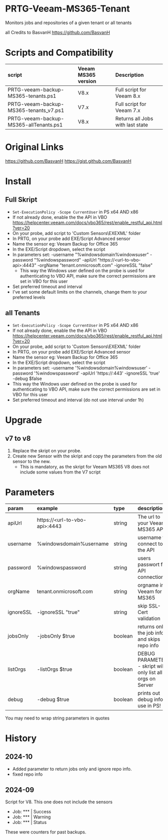 # PRTG-Veeam-MS365-Tenant
 Monitors jobs and repositories of a given tenant or all tenants

 all Credits to BasvanH https://github.com/BasvanH

# Scripts and Compatibility
| script                                 | Veeam MS365 version | Description                        |
|:---------------------------------------|:--------------------|:-----------------------------------|
| PRTG-veeam-backup-MS365-tenants.ps1    | V8.x                | Full script for Veeam 8.x          |
| PRTG-veeam-backup-MS365-tenants_v7.ps1 | V7.x                | Full script for Veeam 7.x          |
| PRTG-veeam-backup-MS365-allTenants.ps1 | V8.x                | Returns all Jobs with last state   |

# Original Links
 https://github.com/BasvanH
 https://gist.github.com/BasvanH

# Install
## Full Skript
- ``Set-ExecutionPolicy -Scope CurrentUser`` in PS x64 AND x86
- If not already done, enable the the API in VBO https://helpcenter.veeam.com/docs/vbo365/rest/enable_restful_api.html?ver=20
- On your probe, add script to 'Custom Sensors\EXEXML' folder
- In PRTG, on your probe add EXE/Script Advanced sensor
- Name the sensor eg: Veeam Backup for Office 365
- In the EXE/Script dropdown, select the script
- In parameters set: -username "%windowsdomain\%windowsuser" -password "%windowspassword" -apiUrl "https://\<url-to-vbo-api>:4443" -orgName "tenant.onmicrosoft.com" -ignoreSSL "false"
    - This way the Windows user defined on the probe is used for authenticating to VBO API, make sure the correct permissions are set in VBO for this user
- Set preferred timeout and interval
- I've set some default limits on the channels, change them to your preferred levels

## all Tenants
- ``Set-ExecutionPolicy -Scope CurrentUser`` in PS x64 AND x86
- If not already done, enable the the API in VBO https://helpcenter.veeam.com/docs/vbo365/rest/enable_restful_api.html?ver=20
- On your probe, add script to 'Custom Sensors\EXEXML' folder
- In PRTG, on your probe add EXE/Script Advanced sensor
- Name the sensor eg: Veeam Backup for Office 365
- In the EXE/Script dropdown, select the script
- In parameters set: -username '%windowsdomain\%windowsuser' -password '%windowspassword' -apiUrl 'https://<url-to-vbo-api>:443' -ignoreSSL 'true' -debug $false
- This way the Windows user defined on the probe is used for authenticating to VBO API, make sure the correct permissions are set in VBO for this user
- Set preferred timeout and interval (do not use interval under 1h)

# Upgrade
## v7 to v8
 1. Replace the skript on your probe.
 2. Create new Sensor with the skript and copy the parameters from the old sensor to the new.
    - This is mandatory, as the skript for Veeam MS365 V8 does not include some values from the V7 script

# Parameters
| param         | example                           | type    | description
|:--------------|:----------------------------------|:--------|:-
| apiUrl        | https://\<url-to-vbo-api>:4443    | string  | The url to your Veeam MS365 API
| username      | %windowsdomain\%username          | string  | username to connect to the API
| password      | %windowspassword                  | string  | users passwort for API connection
| orgName       | tenant.onmicrosoft.com            | string  | orgname in Veeam for MS365
| ignoreSSL     | -ignoreSSL "true"                 | string  | skip SSL-Cert validation
| jobsOnly      | -jobsOnly $true                   | boolean | returns only the job info and skips repo info
| listOrgs      | -listOrgs $true                   | boolean | DEBUG PARAMETER - skript will only list all orgs on Server
| debug         | -debug $true                      | boolean | prints out debug info. use in PS!

You may need to wrap string parameters in quotes

# History
## 2024-10
 - Added parameter to return jobs only and ignore repo info.
 - fixed repo info

## 2024-09
 Script for V8. This one does not include the sensors
  - Job: *** | Success
  - Job: *** | Warning
  - Job: *** | Status  

These were counters for past backups.

